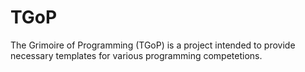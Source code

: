 # TGoP
The Grimoire of Programming (TGoP) is a project intended to provide necessary templates for various programming competetions.
